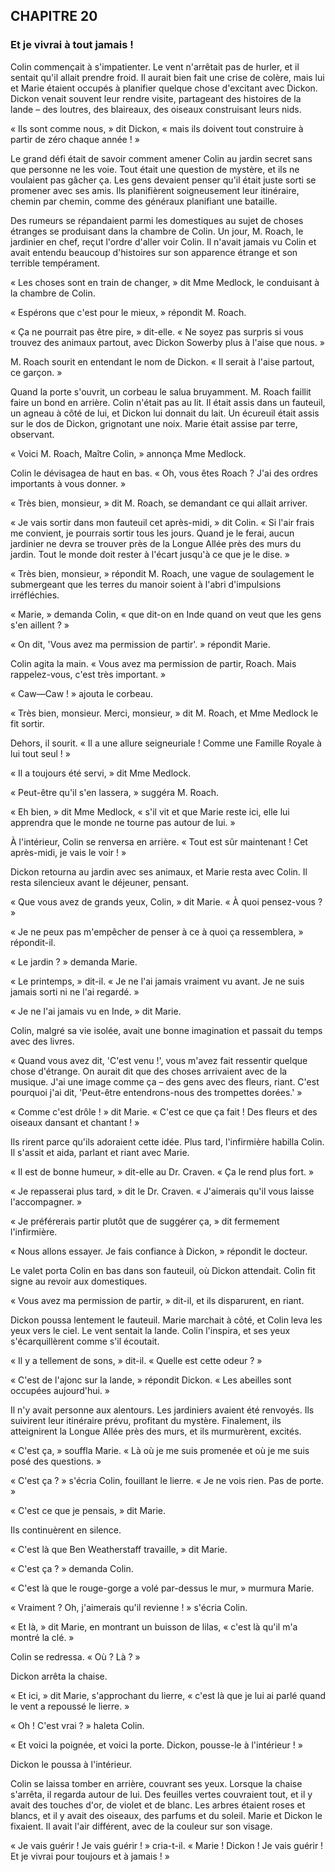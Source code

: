 ## CHAPITRE 20
### Et je vivrai à tout jamais !
Colin commençait à s'impatienter. Le vent n'arrêtait pas de hurler, et il sentait qu'il allait prendre froid. Il aurait bien fait une crise de colère, mais lui et Marie étaient occupés à planifier quelque chose d'excitant avec Dickon. Dickon venait souvent leur rendre visite, partageant des histoires de la lande – des loutres, des blaireaux, des oiseaux construisant leurs nids.

« Ils sont comme nous, » dit Dickon, « mais ils doivent tout construire à partir de zéro chaque année ! »

Le grand défi était de savoir comment amener Colin au jardin secret sans que personne ne les voie. Tout était une question de mystère, et ils ne voulaient pas gâcher ça. Les gens devaient penser qu'il était juste sorti se promener avec ses amis. Ils planifièrent soigneusement leur itinéraire, chemin par chemin, comme des généraux planifiant une bataille.

Des rumeurs se répandaient parmi les domestiques au sujet de choses étranges se produisant dans la chambre de Colin. Un jour, M. Roach, le jardinier en chef, reçut l'ordre d'aller voir Colin. Il n'avait jamais vu Colin et avait entendu beaucoup d'histoires sur son apparence étrange et son terrible tempérament.

« Les choses sont en train de changer, » dit Mme Medlock, le conduisant à la chambre de Colin.

« Espérons que c'est pour le mieux, » répondit M. Roach.

« Ça ne pourrait pas être pire, » dit-elle. « Ne soyez pas surpris si vous trouvez des animaux partout, avec Dickon Sowerby plus à l'aise que nous. »

M. Roach sourit en entendant le nom de Dickon. « Il serait à l'aise partout, ce garçon. »

Quand la porte s'ouvrit, un corbeau le salua bruyamment. M. Roach faillit faire un bond en arrière. Colin n'était pas au lit. Il était assis dans un fauteuil, un agneau à côté de lui, et Dickon lui donnait du lait. Un écureuil était assis sur le dos de Dickon, grignotant une noix. Marie était assise par terre, observant.

« Voici M. Roach, Maître Colin, » annonça Mme Medlock.

Colin le dévisagea de haut en bas. « Oh, vous êtes Roach ? J'ai des ordres importants à vous donner. »

« Très bien, monsieur, » dit M. Roach, se demandant ce qui allait arriver.

« Je vais sortir dans mon fauteuil cet après-midi, » dit Colin. « Si l'air frais me convient, je pourrais sortir tous les jours. Quand je le ferai, aucun jardinier ne devra se trouver près de la Longue Allée près des murs du jardin. Tout le monde doit rester à l'écart jusqu'à ce que je le dise. »

« Très bien, monsieur, » répondit M. Roach, une vague de soulagement le submergeant que les terres du manoir soient à l'abri d'impulsions irréfléchies.

« Marie, » demanda Colin, « que dit-on en Inde quand on veut que les gens s'en aillent ? »

« On dit, 'Vous avez ma permission de partir'. » répondit Marie.

Colin agita la main. « Vous avez ma permission de partir, Roach. Mais rappelez-vous, c'est très important. »

« Caw—Caw ! » ajouta le corbeau.

« Très bien, monsieur. Merci, monsieur, » dit M. Roach, et Mme Medlock le fit sortir.

Dehors, il sourit. « Il a une allure seigneuriale ! Comme une Famille Royale à lui tout seul ! »

« Il a toujours été servi, » dit Mme Medlock.

« Peut-être qu'il s'en lassera, » suggéra M. Roach.

« Eh bien, » dit Mme Medlock, « s'il vit et que Marie reste ici, elle lui apprendra que le monde ne tourne pas autour de lui. »

À l'intérieur, Colin se renversa en arrière. « Tout est sûr maintenant ! Cet après-midi, je vais le voir ! »

Dickon retourna au jardin avec ses animaux, et Marie resta avec Colin. Il resta silencieux avant le déjeuner, pensant.

« Que vous avez de grands yeux, Colin, » dit Marie. « À quoi pensez-vous ? »

« Je ne peux pas m'empêcher de penser à ce à quoi ça ressemblera, » répondit-il.

« Le jardin ? » demanda Marie.

« Le printemps, » dit-il. « Je ne l'ai jamais vraiment vu avant. Je ne suis jamais sorti ni ne l'ai regardé. »

« Je ne l'ai jamais vu en Inde, » dit Marie.

Colin, malgré sa vie isolée, avait une bonne imagination et passait du temps avec des livres.

« Quand vous avez dit, 'C'est venu !', vous m'avez fait ressentir quelque chose d'étrange. On aurait dit que des choses arrivaient avec de la musique. J'ai une image comme ça – des gens avec des fleurs, riant. C'est pourquoi j'ai dit, 'Peut-être entendrons-nous des trompettes dorées.' »

« Comme c'est drôle ! » dit Marie. « C'est ce que ça fait ! Des fleurs et des oiseaux dansant et chantant ! »

Ils rirent parce qu'ils adoraient cette idée. Plus tard, l'infirmière habilla Colin. Il s'assit et aida, parlant et riant avec Marie.

« Il est de bonne humeur, » dit-elle au Dr. Craven. « Ça le rend plus fort. »

« Je repasserai plus tard, » dit le Dr. Craven. « J'aimerais qu'il vous laisse l'accompagner. »

« Je préférerais partir plutôt que de suggérer ça, » dit fermement l'infirmière.

« Nous allons essayer. Je fais confiance à Dickon, » répondit le docteur.

Le valet porta Colin en bas dans son fauteuil, où Dickon attendait. Colin fit signe au revoir aux domestiques.

« Vous avez ma permission de partir, » dit-il, et ils disparurent, en riant.

Dickon poussa lentement le fauteuil. Marie marchait à côté, et Colin leva les yeux vers le ciel. Le vent sentait la lande. Colin l'inspira, et ses yeux s'écarquillèrent comme s'il écoutait.

« Il y a tellement de sons, » dit-il. « Quelle est cette odeur ? »

« C'est de l'ajonc sur la lande, » répondit Dickon. « Les abeilles sont occupées aujourd'hui. »

Il n'y avait personne aux alentours. Les jardiniers avaient été renvoyés. Ils suivirent leur itinéraire prévu, profitant du mystère. Finalement, ils atteignirent la Longue Allée près des murs, et ils murmurèrent, excités.

« C'est ça, » souffla Marie. « Là où je me suis promenée et où je me suis posé des questions. »

« C'est ça ? » s'écria Colin, fouillant le lierre. « Je ne vois rien. Pas de porte. »

« C'est ce que je pensais, » dit Marie.

Ils continuèrent en silence.

« C'est là que Ben Weatherstaff travaille, » dit Marie.

« C'est ça ? » demanda Colin.

« C'est là que le rouge-gorge a volé par-dessus le mur, » murmura Marie.

« Vraiment ? Oh, j'aimerais qu'il revienne ! » s'écria Colin.

« Et là, » dit Marie, en montrant un buisson de lilas, « c'est là qu'il m'a montré la clé. »

Colin se redressa. « Où ? Là ? »

Dickon arrêta la chaise.

« Et ici, » dit Marie, s'approchant du lierre, « c'est là que je lui ai parlé quand le vent a repoussé le lierre. »

« Oh ! C'est vrai ? » haleta Colin.

« Et voici la poignée, et voici la porte. Dickon, pousse-le à l'intérieur ! »

Dickon le poussa à l'intérieur.

Colin se laissa tomber en arrière, couvrant ses yeux. Lorsque la chaise s'arrêta, il regarda autour de lui. Des feuilles vertes couvraient tout, et il y avait des touches d'or, de violet et de blanc. Les arbres étaient roses et blancs, et il y avait des oiseaux, des parfums et du soleil. Marie et Dickon le fixaient. Il avait l'air différent, avec de la couleur sur son visage.

« Je vais guérir ! Je vais guérir ! » cria-t-il. « Marie ! Dickon ! Je vais guérir ! Et je vivrai pour toujours et à jamais ! »